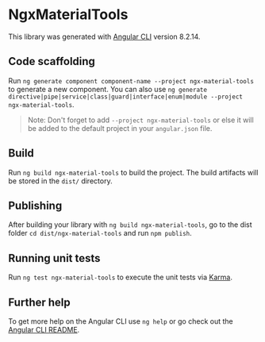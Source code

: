 # NgxMaterialTools

This library was generated with [Angular CLI](https://github.com/angular/angular-cli) version 8.2.14.

## Code scaffolding

Run `ng generate component component-name --project ngx-material-tools` to generate a new component. You can also use `ng generate directive|pipe|service|class|guard|interface|enum|module --project ngx-material-tools`.
> Note: Don't forget to add `--project ngx-material-tools` or else it will be added to the default project in your `angular.json` file. 

## Build

Run `ng build ngx-material-tools` to build the project. The build artifacts will be stored in the `dist/` directory.

## Publishing

After building your library with `ng build ngx-material-tools`, go to the dist folder `cd dist/ngx-material-tools` and run `npm publish`.

## Running unit tests

Run `ng test ngx-material-tools` to execute the unit tests via [Karma](https://karma-runner.github.io).

## Further help

To get more help on the Angular CLI use `ng help` or go check out the [Angular CLI README](https://github.com/angular/angular-cli/blob/master/README.md).
